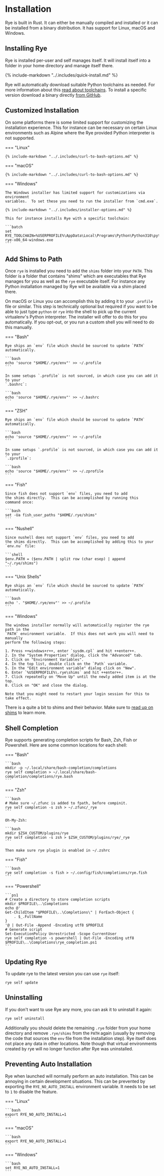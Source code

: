 # Installation

Rye is built in Rust.  It can either be manually compiled and installed or it can
be installed from a binary distribution.  It has support for Linux, macOS and
Windows.

## Installing Rye

Rye is installed per-user and self manages itself.  It will install itself into
a folder in your home directory and manage itself there.

{% include-markdown "../.includes/quick-install.md" %}

Rye will automatically download suitable Python toolchains as needed.  For more
information about this [read about toolchains](toolchains/index.md).  To install
a specific version download a binary directly
[from GitHub](https://github.com/mitsuhiko/rye/releases).

## Customized Installation

On some platforms there is some limited support for customizing the installation
experience.  This for instance can be necessary on certain Linux environments such
as Alpine where the Rye provided Python interpreter is not supported.

=== "Linux"

    {% include-markdown "../.includes/curl-to-bash-options.md" %}

=== "macOS"

    {% include-markdown "../.includes/curl-to-bash-options.md" %}

=== "Windows"

    The Windows installer has limited support for customizations via environment
    variables.  To set these you need to run the installer from `cmd.exe`.

    {% include-markdown "../.includes/installer-options.md" %}

    This for instance installs Rye with a specific toolchain:

    ```batch
    set RYE_TOOLCHAIN=%USERPROFILE%\AppData\Local\Programs\Python\Python310\python.exe
    rye-x86_64-windows.exe
    ```

## Add Shims to Path

Once `rye` is installed you need to add the `shims` folder into your `PATH`.
This folder is a folder that contains "shims" which are executables that
Rye manages for you as well as the `rye` executable itself.  For instance any
Python installation managed by Rye will be available via a shim placed there.

On macOS or Linux you can accomplish this by adding it to your `.profile` file
or similar.  This step is technically optional but required if you want to be able to
just type `python` or `rye` into the shell to pick up the current virtualenv's Python
interpreter.  The installer will offer to do this for you automatically.  If you
opt-out, or you run a custom shell you will need to do this manually.

=== "Bash"

    Rye ships an `env` file which should be sourced to update `PATH` automatically.

    ```bash
    echo 'source "$HOME/.rye/env"' >> ~/.profile
    ```

    In some setups `.profile` is not sourced, in which case you can add it to your
    `.bashrc`:

    ```bash
    echo 'source "$HOME/.rye/env"' >> ~/.bashrc
    ```

=== "ZSH"

    Rye ships an `env` file which should be sourced to update `PATH` automatically.

    ```bash
    echo 'source "$HOME/.rye/env"' >> ~/.profile
    ```

    In some setups `.profile` is not sourced, in which case you can add it to your
    `.zprofile`:

    ```bash
    echo 'source "$HOME/.rye/env"' >> ~/.zprofile
    ```

=== "Fish"

    Since fish does not support `env` files, you need to add
    the shims directly.  This can be accomplished by running this
    command once:

    ```bash
    set -Ua fish_user_paths "$HOME/.rye/shims"
    ```

=== "Nushell"

    Since nushell does not support `env` files, you need to add
    the shims directly.  This can be accomplished by adding this to your
    `env.nu` file:

    ```shell
    $env.PATH = ($env.PATH | split row (char esep) | append "~/.rye/shims")
    ```

=== "Unix Shells"

    Rye ships an `env` file which should be sourced to update `PATH` automatically.

    ```bash
    echo '. "$HOME/.rye/env"' >> ~/.profile
    ```

=== "Windows"

    The windows installer normally will automatically register the rye path in the
    `PATH` environment variable.  If this does not work you will need to manually
    perform the following steps:

    1. Press ++windows+r++, enter `sysdm.cpl` and hit ++enter++.
    2. In the "System Properties" dialog, click the "Advanced" tab.
    3. Click on "Environment Variables".
    4. In the top list, double click on the `Path` variable.
    5. In the "Edit environment variable" dialog click on "New".
    6. Enter `%USERPROFILE%\.rye\shims` and hit ++enter++.
    7. Click repeatedly on "Move Up" until the newly added item is at the top.
    8. Click on "OK" and close the dialog.

    Note that you might need to restart your login session for this to take effect.

There is a quite a bit to shims and their behavior.  Make sure to [read up on shims](shims.md)
to learn more.

## Shell Completion

Rye supports generating completion scripts for Bash, Zsh, Fish or Powershell. Here are some common locations for each shell:

=== "Bash"

    ```bash
    mkdir -p ~/.local/share/bash-completion/completions
    rye self completion > ~/.local/share/bash-completion/completions/rye.bash
    ```

=== "Zsh"

    ```bash
    # Make sure ~/.zfunc is added to fpath, before compinit.
    rye self completion -s zsh > ~/.zfunc/_rye
    ```

    Oh-My-Zsh:

    ```bash
    mkdir $ZSH_CUSTOM/plugins/rye
    rye self completion -s zsh > $ZSH_CUSTOM/plugins/rye/_rye
    ```

    Then make sure rye plugin is enabled in ~/.zshrc

=== "Fish"

    ```bash
    rye self completion -s fish > ~/.config/fish/completions/rye.fish
    ```

=== "Powershell"

    ```ps1
    # Create a directory to store completion scripts
    mkdir $PROFILE\..\Completions
    echo @'
    Get-ChildItem "$PROFILE\..\Completions\" | ForEach-Object {
        . $_.FullName
    }
    '@ | Out-File -Append -Encoding utf8 $PROFILE
    # Generate script
    Set-ExecutionPolicy Unrestricted -Scope CurrentUser
    rye self completion -s powershell | Out-File -Encoding utf8 $PROFILE\..\Completions\rye_completion.ps1
    ```

## Updating Rye

To update rye to the latest version you can use `rye` itself:

```
rye self update
```

## Uninstalling

If you don't want to use Rye any more, you can ask it to uninstall it again:

```bash
rye self uninstall
```

Additionally you should delete the remaining `.rye` folder from your home directory and
remove `.rye/shims` from the `PATH` again (usually by removing the code that sources
the `env` file from the installation step).  Rye itself does not place any data
in other locations.  Note though that virtual environments created by rye will
no longer function after Rye was uninstalled.

## Preventing Auto Installation

Rye when launched will normally perform an auto installation.  This can be annoying
in certain development situations.  This can be prevented by exporting the
`RYE_NO_AUTO_INSTALL` environment variable.  It needs to be set to `1` to disable
the feature.

=== "Linux"

    ```bash
    export RYE_NO_AUTO_INSTALL=1
    ```

=== "macOS"

    ```bash
    export RYE_NO_AUTO_INSTALL=1
    ```

=== "Windows"

    ```bash
    set RYE_NO_AUTO_INSTALL=1
    ```
